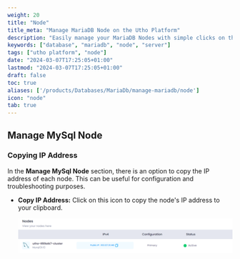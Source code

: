 ```yaml
---
weight: 20
title: "Node"
title_meta: "Manage MariaDB Node on the Utho Platform"
description: "Easily manage your MariaDB Nodes with simple clicks on the Utho platform."
keywords: ["database", "mariadb", "node", "server"]
tags: ["utho platform", "node"]
date: "2024-03-07T17:25:05+01:00"
lastmod: "2024-03-07T17:25:05+01:00"
draft: false
toc: true
aliases: ['/products/Databases/MariaDb/manage-mariadb/node']
icon: "node"
tab: true
---
```


## Manage MySql Node

### Copying IP Address

In the **Manage MySql Node** section, there is an option to copy the IP address of each node. This can be useful for configuration and troubleshooting purposes.

* **Copy IP Address:** Click on this icon to copy the node's IP address to your clipboard.

  ![Utho-database-cluster-copy-ip](image/Utho-database-cluster-copy-ip.png)
